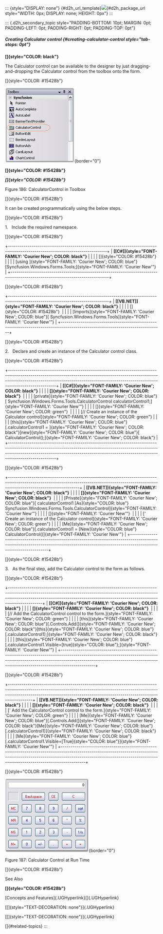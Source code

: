 ::: {style="DISPLAY: none"}
[](ms-xhelp:///?Id=d2h_url_template){#d2h_url_template}![](!package_url!){#d2h_package_url style="WIDTH: 0px; DISPLAY: none; HEIGHT: 0px"}
:::

::: {.d2h_secondary_topic style="PADDING-BOTTOM: 10pt; MARGIN: 0pt; PADDING-LEFT: 0pt; PADDING-RIGHT: 0pt; PADDING-TOP: 0pt"}
##### Creating Calculator control {#creating-calculator-control style="tab-stops: 0pt"}

**[]{style="COLOR: black"}** 

The Calculator control can be available to the designer by just dragging-and-dropping the Calculator control from the toolbox onto the form.

[]{style="COLOR: #15428b"} 

![](ImagesExt/image76_185.jpg){border="0"}

**[]{style="COLOR: #15428b"}** 

***[]{style="COLOR: #15428b"}*** 

Figure 186: CalculatorControl in Toolbox

[]{style="COLOR: #15428b"} 

It can be created programmatically using the below steps.

[]{style="COLOR: #15428b"} 

1.   Include the required namespace.

[]{style="COLOR: #15428b"} 

+--------------------------------------------------------------------------------------------------------------------------------+
| **[\[C#\]]{style="FONT-FAMILY: 'Courier New'; COLOR: black"}**                                                                 |
|                                                                                                                                |
| []{style="COLOR: #15428b"}                                                                                                     |
|                                                                                                                                |
| [using ]{style="FONT-FAMILY: 'Courier New'; COLOR: blue"}[Syncfusion.Windows.Forms.Tools;]{style="FONT-FAMILY: 'Courier New'"} |
+--------------------------------------------------------------------------------------------------------------------------------+

[]{style="COLOR: #15428b"} 

+---------------------------------------------------------------------------------------------------------------------------------+
| **[\[VB.NET\]]{style="FONT-FAMILY: 'Courier New'; COLOR: black"}**                                                              |
|                                                                                                                                 |
| []{style="COLOR: #15428b"}                                                                                                      |
|                                                                                                                                 |
| [Imports]{style="FONT-FAMILY: 'Courier New'; COLOR: blue"}[ Syncfusion.Windows.Forms.Tools]{style="FONT-FAMILY: 'Courier New'"} |
+---------------------------------------------------------------------------------------------------------------------------------+

[]{style="COLOR: #15428b"} 

2.   Declare and create an instance of the Calculator control class.

[]{style="COLOR: #15428b"} 

+------------------------------------------------------------------------------------------------------------------------------------------------------------------------------------------------------------------------------------------------------------------+
| **[\[C#\]]{style="FONT-FAMILY: 'Courier New'; COLOR: black"}**                                                                                                                                                                                                   |
|                                                                                                                                                                                                                                                                  |
| **[]{style="FONT-FAMILY: 'Courier New'; COLOR: black"}**                                                                                                                                                                                                         |
|                                                                                                                                                                                                                                                                  |
| [private]{style="FONT-FAMILY: 'Courier New'; COLOR: blue"}[ Syncfusion.Windows.Forms.Tools.CalculatorControl calculatorControl1;]{style="FONT-FAMILY: 'Courier New'"}                                                                                            |
|                                                                                                                                                                                                                                                                  |
| []{style="FONT-FAMILY: 'Courier New'; COLOR: green"}                                                                                                                                                                                                             |
|                                                                                                                                                                                                                                                                  |
| [// Create an instance of the Calculator control]{style="FONT-FAMILY: 'Courier New'; COLOR: green"}                                                                                                                                                              |
|                                                                                                                                                                                                                                                                  |
| [this]{style="FONT-FAMILY: 'Courier New'; COLOR: blue"}[.calculatorControl1 = ]{style="FONT-FAMILY: 'Courier New'; COLOR: black"}[new]{style="FONT-FAMILY: 'Courier New'; COLOR: blue"}[ CalculatorControl();]{style="FONT-FAMILY: 'Courier New'; COLOR: black"} |
+------------------------------------------------------------------------------------------------------------------------------------------------------------------------------------------------------------------------------------------------------------------+

[]{style="COLOR: #15428b"} 

+------------------------------------------------------------------------------------------------------------------------------------------------------------------------------------------------+
| **[\[VB.NET\]]{style="FONT-FAMILY: 'Courier New'; COLOR: black"}**                                                                                                                             |
|                                                                                                                                                                                                |
| **[]{style="FONT-FAMILY: 'Courier New'; COLOR: black"}**                                                                                                                                       |
|                                                                                                                                                                                                |
| [Private]{style="FONT-FAMILY: 'Courier New'; COLOR: blue"}[ calculatorControl1 [As]{style="COLOR: blue"} Syncfusion.Windows.Forms.Tools.CalculatorControl]{style="FONT-FAMILY: 'Courier New'"} |
|                                                                                                                                                                                                |
| []{style="FONT-FAMILY: 'Courier New'"}                                                                                                                                                         |
|                                                                                                                                                                                                |
| [\' Create an instance of the Calculator control]{style="FONT-FAMILY: 'Courier New'; COLOR: green"}                                                                                            |
|                                                                                                                                                                                                |
| [Me]{style="FONT-FAMILY: 'Courier New'; COLOR: blue"}[.calculatorControl1 = [New]{style="COLOR: blue"} CalculatorControl()]{style="FONT-FAMILY: 'Courier New'"}                                |
+------------------------------------------------------------------------------------------------------------------------------------------------------------------------------------------------+

[]{style="COLOR: #15428b"} 

3.   As the final step, add the Calculator control to the form as follows.

[]{style="COLOR: #15428b"} 

+-----------------------------------------------------------------------------------------------------------------------------------------------------------------------------------------------------------------------------------------------------------+
| **[\[C#\]]{style="FONT-FAMILY: 'Courier New'; COLOR: black"}**                                                                                                                                                                                            |
|                                                                                                                                                                                                                                                           |
| **[]{style="FONT-FAMILY: 'Courier New'; COLOR: black"}**                                                                                                                                                                                                  |
|                                                                                                                                                                                                                                                           |
| [// Add the CalculatorControl control to the form.]{style="FONT-FAMILY: 'Courier New'; COLOR: green"}                                                                                                                                                     |
|                                                                                                                                                                                                                                                           |
| [this]{style="FONT-FAMILY: 'Courier New'; COLOR: blue"}[.Controls.Add(]{style="FONT-FAMILY: 'Courier New'; COLOR: black"}[this]{style="FONT-FAMILY: 'Courier New'; COLOR: blue"}[.calculatorControl1);]{style="FONT-FAMILY: 'Courier New'; COLOR: black"} |
|                                                                                                                                                                                                                                                           |
| [this]{style="FONT-FAMILY: 'Courier New'; COLOR: blue"}[.calculatorControl1.Visible=[true]{style="COLOR: blue"};]{style="FONT-FAMILY: 'Courier New'"}                                                                                                     |
+-----------------------------------------------------------------------------------------------------------------------------------------------------------------------------------------------------------------------------------------------------------+

[]{style="COLOR: #15428b"} 

+------------------------------------------------------------------------------------------------------------------------------------------------------------------------------------------------------------------------------------------------------+
| **[\[VB.NET\]]{style="FONT-FAMILY: 'Courier New'; COLOR: black"}**                                                                                                                                                                                   |
|                                                                                                                                                                                                                                                      |
| **[]{style="FONT-FAMILY: 'Courier New'; COLOR: black"}**                                                                                                                                                                                             |
|                                                                                                                                                                                                                                                      |
| [\' Add the CalculatorControl control to the form.]{style="FONT-FAMILY: 'Courier New'; COLOR: green"}                                                                                                                                                |
|                                                                                                                                                                                                                                                      |
| [Me]{style="FONT-FAMILY: 'Courier New'; COLOR: blue"}[.Controls.Add(]{style="FONT-FAMILY: 'Courier New'; COLOR: black"}[Me]{style="FONT-FAMILY: 'Courier New'; COLOR: blue"}[.calculatorControl1)]{style="FONT-FAMILY: 'Courier New'; COLOR: black"} |
|                                                                                                                                                                                                                                                      |
| [Me]{style="FONT-FAMILY: 'Courier New'; COLOR: blue"}[.calculatorControl1.Visible=[True]{style="COLOR: blue"}]{style="FONT-FAMILY: 'Courier New'"}                                                                                                   |
+------------------------------------------------------------------------------------------------------------------------------------------------------------------------------------------------------------------------------------------------------+

[]{style="COLOR: #15428b"} 

![](ImagesExt/image76_186.jpg){border="0"}

Figure 187: Calculator Control at Run Time

[]{style="COLOR: #15428b"} 

See Also

**[]{style="COLOR: #15428b"}** 

[Concepts and Features]{.UGHyperlink}[]{.UGHyperlink}

[[]{style="TEXT-DECORATION: none"}]{.UGHyperlink} 

[[]{style="TEXT-DECORATION: none"}]{.UGHyperlink} 

[]{#related-topics}
:::
